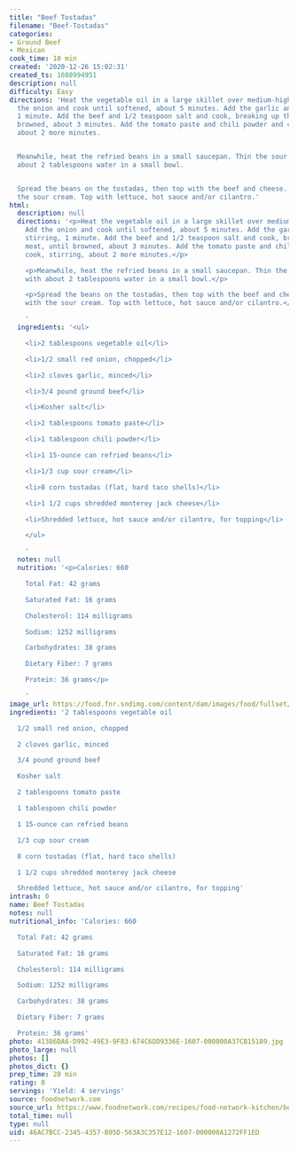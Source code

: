 ```yaml
---
title: "Beef Tostadas"
filename: "Beef-Tostadas"
categories:
- Ground Beef
- Mexican
cook_time: 10 min
created: '2020-12-26 15:02:31'
created_ts: 1608994951
description: null
difficulty: Easy
directions: 'Heat the vegetable oil in a large skillet over medium-high heat. Add
  the onion and cook until softened, about 5 minutes. Add the garlic and cook, stirring,
  1 minute. Add the beef and 1/2 teaspoon salt and cook, breaking up the meat, until
  browned, about 3 minutes. Add the tomato paste and chili powder and cook, stirring,
  about 2 more minutes.


  Meanwhile, heat the refried beans in a small saucepan. Thin the sour cream with
  about 2 tablespoons water in a small bowl.


  Spread the beans on the tostadas, then top with the beef and cheese. Drizzle with
  the sour cream. Top with lettuce, hot sauce and/or cilantro.'
html:
  description: null
  directions: '<p>Heat the vegetable oil in a large skillet over medium-high heat.
    Add the onion and cook until softened, about 5 minutes. Add the garlic and cook,
    stirring, 1 minute. Add the beef and 1/2 teaspoon salt and cook, breaking up the
    meat, until browned, about 3 minutes. Add the tomato paste and chili powder and
    cook, stirring, about 2 more minutes.</p>

    <p>Meanwhile, heat the refried beans in a small saucepan. Thin the sour cream
    with about 2 tablespoons water in a small bowl.</p>

    <p>Spread the beans on the tostadas, then top with the beef and cheese. Drizzle
    with the sour cream. Top with lettuce, hot sauce and/or cilantro.</p>

    '
  ingredients: '<ul>

    <li>2 tablespoons vegetable oil</li>

    <li>1/2 small red onion, chopped</li>

    <li>2 cloves garlic, minced</li>

    <li>3/4 pound ground beef</li>

    <li>Kosher salt</li>

    <li>2 tablespoons tomato paste</li>

    <li>1 tablespoon chili powder</li>

    <li>1 15-ounce can refried beans</li>

    <li>1/3 cup sour cream</li>

    <li>8 corn tostadas (flat, hard taco shells)</li>

    <li>1 1/2 cups shredded monterey jack cheese</li>

    <li>Shredded lettuce, hot sauce and/or cilantro, for topping</li>

    </ul>

    '
  notes: null
  nutrition: '<p>Calories: 660

    Total Fat: 42 grams

    Saturated Fat: 16 grams

    Cholesterol: 114 milligrams

    Sodium: 1252 milligrams

    Carbohydrates: 38 grams

    Dietary Fiber: 7 grams

    Protein: 36 grams</p>

    '
image_url: https://food.fnr.sndimg.com/content/dam/images/food/fullset/2011/3/1/0/FNM_040111-WN-Dinners-003_s4x3.jpg.rend.hgtvcom.826.620.suffix/1371595319118.jpeg
ingredients: '2 tablespoons vegetable oil

  1/2 small red onion, chopped

  2 cloves garlic, minced

  3/4 pound ground beef

  Kosher salt

  2 tablespoons tomato paste

  1 tablespoon chili powder

  1 15-ounce can refried beans

  1/3 cup sour cream

  8 corn tostadas (flat, hard taco shells)

  1 1/2 cups shredded monterey jack cheese

  Shredded lettuce, hot sauce and/or cilantro, for topping'
intrash: 0
name: Beef Tostadas
notes: null
nutritional_info: 'Calories: 660

  Total Fat: 42 grams

  Saturated Fat: 16 grams

  Cholesterol: 114 milligrams

  Sodium: 1252 milligrams

  Carbohydrates: 38 grams

  Dietary Fiber: 7 grams

  Protein: 36 grams'
photo: 41386DA6-D992-49E3-9F83-674C6DD9336E-1607-000000A37CB15189.jpg
photo_large: null
photos: []
photos_dict: {}
prep_time: 20 min
rating: 0
servings: 'Yield: 4 servings'
source: foodnetwork.com
source_url: https://www.foodnetwork.com/recipes/food-network-kitchen/beef-tostadas-recipe-1973149
total_time: null
type: null
uid: 46AC7BCC-2345-4357-B05D-563A3C357E12-1607-000000A1272FF1ED
---
```

